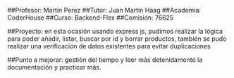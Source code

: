 ##Profesor: Martín Perez
##Tutor: Juan Martin Haag
##Academia: CoderHouse
##Curso: Backend-Flex
##Comisión: 76625

##Proyecto: en esta ocasión usando express js, pudimos realizar la lógica para poder añadir, listar, buscar por id y borrar productos, también se pudo realizar una verificación de datos existentes para evitar duplicaciones

##Punto a mejorar: gestión del tiempo y leer más detenidamente la documentación y practicar más.
